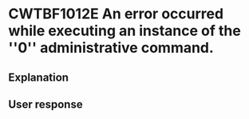 # CWTBF1012E An error occurred while executing an instance of the ''0'' administrative command.

## Explanation

## User response